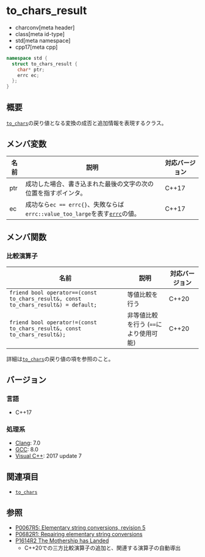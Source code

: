 # to_chars_result
* charconv[meta header]
* class[meta id-type]
* std[meta namespace]
* cpp17[meta cpp]

```cpp
namespace std {
  struct to_chars_result {
    char* ptr;
    errc ec;
  };
}
```

## 概要
[`to_chars`](../charconv/to_chars.md)の戻り値となる変換の成否と追加情報を表現するクラス。

## メンバ変数

| 名前            | 説明           | 対応バージョン |
|-----------------|----------------|----------------|
| ptr | 成功した場合、書き込まれた最後の文字の次の位置を指すポインタ。 | C++17 |
| ec | 成功なら`ec == errc{}`、失敗ならば`errc::value_too_large`を表す[`errc`](/reference/system_error/errc.md)の値。 | C++17 |

## メンバ関数
### 比較演算子

| 名前 | 説明 | 対応バージョン |
|------|------|----------------|
| `friend bool operator==(const to_chars_result&, const to_chars_result&) = default;` | 等値比較を行う | C++20 |
| `friend bool operator!=(const to_chars_result&, const to_chars_result&);` | 非等値比較を行う (`==`により使用可能) | C++20 |

詳細は[`to_chars`](../charconv/to_chars.md)の戻り値の項を参照のこと。

## バージョン
### 言語
- C++17

### 処理系
- [Clang](/implementation.md#clang): 7.0
- [GCC](/implementation.md#gcc): 8.0
- [Visual C++](/implementation.md#visual_cpp): 2017 update 7

## 関連項目
- [`to_chars`](../charconv/to_chars.md)


## 参照
- [P0067R5: Elementary string conversions, revision 5](http://www.open-std.org/jtc1/sc22/wg21/docs/papers/2016/p0067r5.html)
- [P0682R1: Repairing elementary string conversions](http://www.open-std.org/jtc1/sc22/wg21/docs/papers/2017/p0682r1.html)
- [P1614R2 The Mothership has Landed](https://www.open-std.org/jtc1/sc22/wg21/docs/papers/2019/p1614r2.html)
    - C++20での三方比較演算子の追加と、関連する演算子の自動導出
